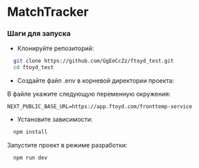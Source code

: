 # MatchTracker

### Шаги для запуска
- Клонируйте репозиторий:
```bash
  git clone https://github.com/GgEeCcZz/ftoyd_test.git
  cd ftoyd_test
```


- Создайте файл .env в корневой директории проекта:

В файле укажите следующую переменную окружения:

```dotenv
NEXT_PUBLIC_BASE_URL=https://app.ftoyd.com/fronttemp-service
```

- Установите зависимости:
```bash
  npm install
```

Запустите проект в режиме разработки:

```bash
  npm run dev
```
